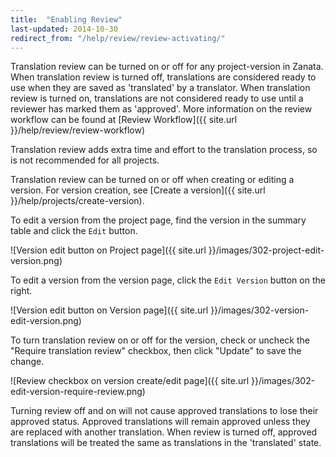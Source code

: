 ```yaml
---
title:  "Enabling Review"
last-updated: 2014-10-30
redirect_from: "/help/review/review-activating/"
---
```


Translation review can be turned on or off for any project-version in Zanata. When translation review is turned off, translations are considered ready to use when they are saved as 'translated' by a translator. When translation review is turned on, translations are not considered ready to use until a reviewer has marked them as 'approved'. More information on the review workflow can be found at [Review Workflow]({{ site.url }}/help/review/review-workflow)

Translation review adds extra time and effort to the translation process, so is not recommended for all projects.


Translation review can be turned on or off when creating or editing a version. For version creation, see [Create a version]({{ site.url }}/help/projects/create-version).

To edit a version from the project page, find the version in the summary table and click the `Edit` button.

![Version edit button on Project page]({{ site.url }}/images/302-project-edit-version.png)

To edit a version from the version page, click the `Edit Version` button on the right.

![Version edit button on Version page]({{ site.url }}/images/302-version-edit-version.png)


To turn translation review on or off for the version, check or uncheck the "Require translation review" checkbox, then click "Update" to save the change.

![Review checkbox on version create/edit page]({{ site.url }}/images/302-edit-version-require-review.png)

Turning review off and on will not cause approved translations to lose their approved status. Approved translations will remain approved unless they are replaced with another translation. When review is turned off,  approved translations will be treated the same as translations in the 'translated' state.

